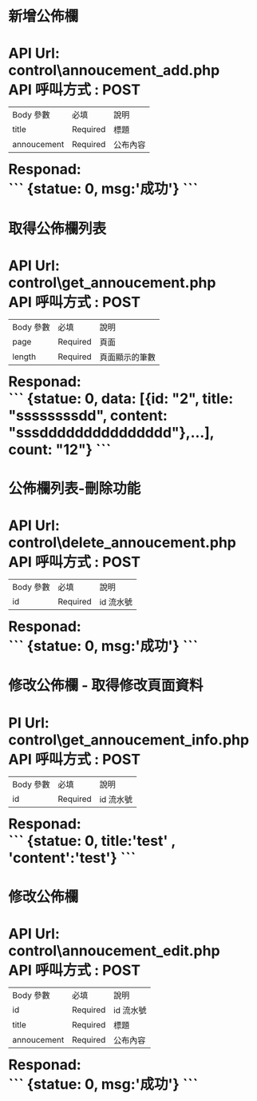  <h1>新增公佈欄<h1>
  API Url: control\annoucement_add.php <BR>
  API 呼叫方式 : POST <br>
  <table>
     <tr>
        <td>Body 參數</td>
        <td>必填</td>
        <td>說明</td>
     </tr>
     <tr>
        <td>title</td>
        <td>Required</td>
        <td>標題</td>
     </tr>
     <tr>
        <td>annoucement</td>
        <td>Required</td>
        <td>公布內容</td>
     </tr>
  </table>
  Responad:<br>
  ```
  {statue: 0, msg:'成功'}
  ```
<h1>取得公佈欄列表<h1>
API Url: control\get_annoucement.php <BR>
  API 呼叫方式 : POST <br>
  <table>
     <tr>
        <td>Body 參數</td>
        <td>必填</td>
        <td>說明</td>
     </tr>
     <tr>
        <td>page</td>
        <td>Required</td>
        <td>頁面</td>
     </tr>
     <tr>
        <td>length</td>
        <td>Required</td>
        <td>頁面顯示的筆數</td>
     </tr>
  </table>
  Responad:<br>
  ```
 {statue: 0, data: [{id: "2", title: "ssssssssdd", content: "sssddddddddddddddd"},…], count: "12"}
 ```
   <h1>公佈欄列表-刪除功能<h1>
   API Url: control\delete_annoucement.php <BR>
  API 呼叫方式 : POST <br>
  <table>
     <tr>
        <td>Body 參數</td>
        <td>必填</td>
        <td>說明</td>
     </tr>
     <tr>
        <td>id</td>
        <td>Required</td>
        <td>id 流水號</td>
     </tr>
    
  </table>
  Responad:<br>
  ```
  {statue: 0, msg:'成功'}
  ```
<h1>修改公佈欄 - 取得修改頁面資料<h1>
PI Url: control\get_annoucement_info.php <BR>
  API 呼叫方式 : POST <br>
<table>
     <tr>
        <td>Body 參數</td>
        <td>必填</td>
        <td>說明</td>
     </tr>
     <tr>
        <td>id</td>
        <td>Required</td>
        <td>id 流水號</td>
     </tr>
    
  </table>
  Responad:<br>
  ```
  {statue: 0, title:'test' , 'content':'test'}
  ```
  <h1>修改公佈欄<h1>
  API Url: control\annoucement_edit.php <BR>
  API 呼叫方式 : POST <br>
  <table>
     <tr>
        <td>Body 參數</td>
        <td>必填</td>
        <td>說明</td>
     </tr>
      <tr>
        <td>id</td>
        <td>Required</td>
        <td>id 流水號</td>
     </tr>
     <tr>
        <td>title</td>
        <td>Required</td>
        <td>標題</td>
     </tr>
     <tr>
        <td>annoucement</td>
        <td>Required</td>
        <td>公布內容</td>
     </tr>
  </table>
  Responad:<br>
  ```
  {statue: 0, msg:'成功'}
  ```
